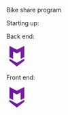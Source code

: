 Bike share program

Starting up:

Back end:

![alt text](https://github.com/adam-p/markdown-here/raw/master/src/common/images/icon48.png "Windows")

Front end:

![alt text](https://github.com/adam-p/markdown-here/raw/master/src/common/images/icon48.png "Windows")